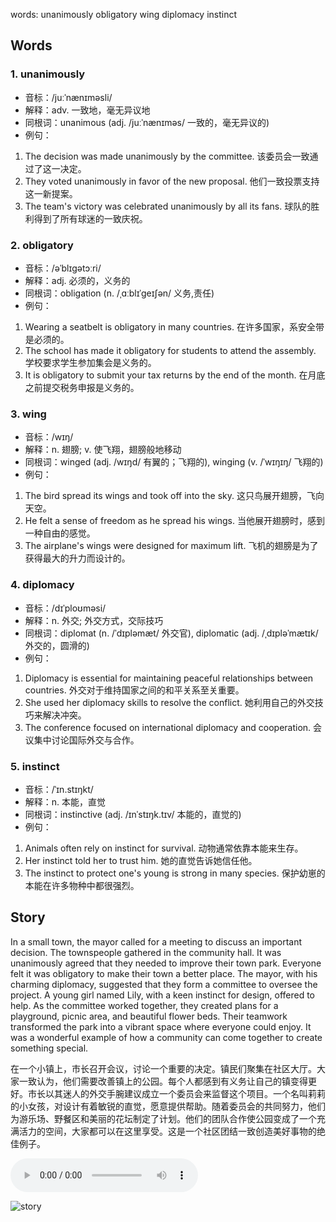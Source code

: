 words: unanimously obligatory wing diplomacy instinct

## Words
### 1. unanimously
- 音标：/juːˈnænɪməsli/ <span style="cursor: pointer;" onclick="document.getElementById('audio-player-1').play()"><i class="fas fa-volume-up"></i></span>
  <audio id="audio-player-1" src="https://files.dwong.top/words/unanimously.mp3" style="display:none;"></audio>
- 解释：adv. 一致地，毫无异议地
- 同根词：unanimous (adj. /juːˈnænɪməs/ 一致的，毫无异议的)
- 例句：
1. The decision was made unanimously by the committee. 该委员会一致通过了这一决定。
2. They voted unanimously in favor of the new proposal. 他们一致投票支持这一新提案。
3. The team's victory was celebrated unanimously by all its fans. 球队的胜利得到了所有球迷的一致庆祝。

### 2. obligatory
- 音标：/əˈblɪɡətɔːri/ <span style="cursor: pointer;" onclick="document.getElementById('audio-player-2').play()"><i class="fas fa-volume-up"></i></span>
  <audio id="audio-player-2" src="https://files.dwong.top/words/obligatory.mp3" style="display:none;"></audio>
- 解释：adj. 必须的，义务的
- 同根词：obligation (n. /ˌɑːblɪˈɡeɪʃən/ 义务,责任)
- 例句：
1. Wearing a seatbelt is obligatory in many countries. 在许多国家，系安全带是必须的。
2. The school has made it obligatory for students to attend the assembly. 学校要求学生参加集会是义务的。
3. It is obligatory to submit your tax returns by the end of the month. 在月底之前提交税务申报是义务的。

### 3. wing
- 音标：/wɪŋ/ <span style="cursor: pointer;" onclick="document.getElementById('audio-player-3').play()"><i class="fas fa-volume-up"></i></span>
  <audio id="audio-player-3" src="https://files.dwong.top/words/wing.mp3" style="display:none;"></audio>
- 解释：n. 翅膀; v. 使飞翔，翅膀般地移动
- 同根词：winged (adj. /wɪŋd/ 有翼的；飞翔的), winging (v. /ˈwɪŋɪŋ/ 飞翔的)
- 例句：
1. The bird spread its wings and took off into the sky. 这只鸟展开翅膀，飞向天空。
2. He felt a sense of freedom as he spread his wings. 当他展开翅膀时，感到一种自由的感觉。
3. The airplane's wings were designed for maximum lift. 飞机的翅膀是为了获得最大的升力而设计的。

### 4. diplomacy
- 音标：/dɪˈploʊməsi/ <span style="cursor: pointer;" onclick="document.getElementById('audio-player-4').play()"><i class="fas fa-volume-up"></i></span>
  <audio id="audio-player-4" src="https://files.dwong.top/words/diplomacy.mp3" style="display:none;"></audio>
- 解释：n. 外交; 外交方式，交际技巧
- 同根词：diplomat (n. /ˈdɪpləmæt/ 外交官), diplomatic (adj. /ˌdɪpləˈmætɪk/ 外交的，圆滑的)
- 例句：
1. Diplomacy is essential for maintaining peaceful relationships between countries. 外交对于维持国家之间的和平关系至关重要。
2. She used her diplomacy skills to resolve the conflict. 她利用自己的外交技巧来解决冲突。
3. The conference focused on international diplomacy and cooperation. 会议集中讨论国际外交与合作。

### 5. instinct
- 音标：/ˈɪn.stɪŋkt/ <span style="cursor: pointer;" onclick="document.getElementById('audio-player-5').play()"><i class="fas fa-volume-up"></i></span>
  <audio id="audio-player-5" src="https://files.dwong.top/words/instinct.mp3" style="display:none;"></audio>
- 解释：n. 本能，直觉
- 同根词：instinctive (adj. /ɪnˈstɪŋk.tɪv/ 本能的，直觉的)
- 例句：
1. Animals often rely on instinct for survival. 动物通常依靠本能来生存。
2. Her instinct told her to trust him. 她的直觉告诉她信任他。
3. The instinct to protect one's young is strong in many species. 保护幼崽的本能在许多物种中都很强烈。

## Story
In a small town, the mayor called for a meeting to discuss an important decision. The townspeople gathered in the community hall. It was unanimously agreed that they needed to improve their town park. Everyone felt it was obligatory to make their town a better place. The mayor, with his charming diplomacy, suggested that they form a committee to oversee the project. A young girl named Lily, with a keen instinct for design, offered to help. As the committee worked together, they created plans for a playground, picnic area, and beautiful flower beds. Their teamwork transformed the park into a vibrant space where everyone could enjoy. It was a wonderful example of how a community can come together to create something special.

在一个小镇上，市长召开会议，讨论一个重要的决定。镇民们聚集在社区大厅。大家一致认为，他们需要改善镇上的公园。每个人都感到有义务让自己的镇变得更好。市长以其迷人的外交手腕建议成立一个委员会来监督这个项目。一个名叫莉莉的小女孩，对设计有着敏锐的直觉，愿意提供帮助。随着委员会的共同努力，他们为游乐场、野餐区和美丽的花坛制定了计划。他们的团队合作使公园变成了一个充满活力的空间，大家都可以在这里享受。这是一个社区团结一致创造美好事物的绝佳例子。


<audio controls>
  <source src="https://files.dwong.top/story/7b4001cc13217570b98d5ddcff4fbba1.mp3" type="audio/mpeg">
  你的浏览器不支持音频元素。
</audio>
    

![story](https://files.dwong.top/image/7b4001cc13217570b98d5ddcff4fbba1.png)

